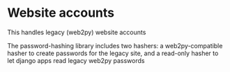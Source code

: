# Website accounts
This handles legacy (web2py) website accounts

The password-hashing library includes two hashers: a web2py-compatible hasher to create passwords
for the legacy site, and a read-only hasher to let django apps read legacy web2py passwords
